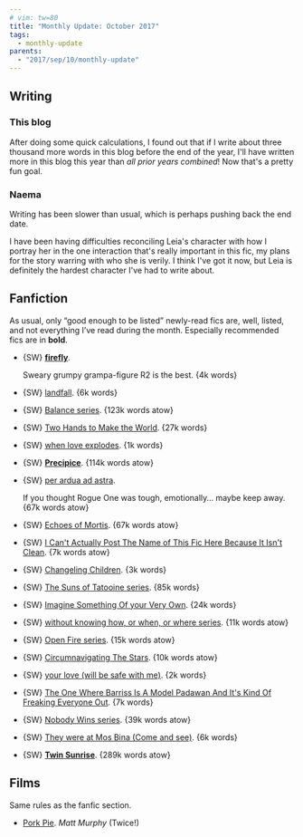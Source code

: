 ```yaml
---
# vim: tw=80
title: "Monthly Update: October 2017"
tags:
  - monthly-update
parents:
  - "2017/sep/10/monthly-update"
---
```


## Writing

### This blog

After doing some quick calculations, I found out that if I write about three
thousand more words in this blog before the end of the year, I'll have written
more in this blog this year than _all prior years combined_! Now that's a pretty
fun goal.

### Naema

Writing has been slower than usual, which is perhaps pushing back the end date.

I have been having difficulties reconciling Leia's character with how I portray
her in the one interaction that's really important in this fic, my plans for the
story warring with who she is verily. I think I've got it now, but Leia is
definitely the hardest character I've had to write about.

## Fanfiction

As usual, only “good enough to be listed” newly-read fics are, well, listed, and
not everything I’ve read during the month. Especially recommended fics are in
**bold**.

 - {SW} **[firefly](https://archiveofourown.org/works/9164014)**.

   Sweary grumpy grampa-figure R2 is the best. {4k words}

 - {SW} [landfall](https://archiveofourown.org/works/5600413). {6k words}
 - {SW} [Balance series](https://archiveofourown.org/series/131172). {123k words atow}
 - {SW} [Two Hands to Make the World](https://archiveofourown.org/works/5687815). {27k words}
 - {SW} [when love explodes](https://archiveofourown.org/works/5793757). {1k words}
 - {SW} **[Precipice](https://archiveofourown.org/works/8270582)**. {114k words atow}

 - {SW} [per ardua ad astra](https://archiveofourown.org/works/9223013).

   If you thought Rogue One was tough, emotionally… maybe keep away.
   {67k words atow}

 - {SW} [Echoes of Mortis](https://archiveofourown.org/works/6082215). {67k words atow}
 - {SW} [I Can't Actually Post The Name of This Fic Here Because It Isn't Clean](https://archiveofourown.org/works/7348051). {7k words atow}
 - {SW} [Changeling Children](https://archiveofourown.org/works/6420604). {3k words}
 - {SW} [The Suns of Tatooine series](https://archiveofourown.org/series/345257). {85k words}
 - {SW} [Imagine Something Of your Very Own](https://archiveofourown.org/works/5549042). {24k words}
 - {SW} [without knowing how, or when, or where series](https://archiveofourown.org/series/738735). {11k words atow}
 - {SW} [Open Fire series](https://archiveofourown.org/series/597679). {15k words atow}
 - {SW} [Circumnavigating The Stars](https://archiveofourown.org/works/6391396). {10k words atow}
 - {SW} [your love (will be safe with me)](https://archiveofourown.org/works/5694505). {2k words}
 - {SW} [The One Where Barriss Is A Model Padawan And It's Kind Of Freaking Everyone Out](https://archiveofourown.org/works/3947530). {7k words}
 - {SW} [Nobody Wins series](https://archiveofourown.org/series/445195). {39k words atow}
 - {SW} [They were at Mos Bina (Come and see)](https://archiveofourown.org/works/5896798). {6k words}
 - {SW} **[Twin Sunrise](https://archiveofourown.org/works/5162474)**. {289k words atow}

## Films

Same rules as the fanfic section.

 - [Pork Pie](https://en.wikipedia.org/wiki/Pork_Pie_%28film%29).
   _Matt Murphy_ (Twice!)
